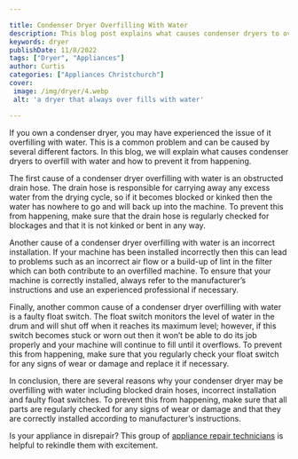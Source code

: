 ```yaml
---

title: Condenser Dryer Overfilling With Water
description: This blog post explains what causes condenser dryers to overfill with water and provides practical tips to help prevent it, so if you own a condenser dryer, read on to find out more!
keywords: dryer
publishDate: 11/8/2022
tags: ["Dryer", "Appliances"]
author: Curtis
categories: ["Appliances Christchurch"]
cover: 
 image: /img/dryer/4.webp
 alt: 'a dryer that always over fills with water'

---
```


If you own a condenser dryer, you may have experienced the issue of it overfilling with water. This is a common problem and can be caused by several different factors. In this blog, we will explain what causes condenser dryers to overfill with water and how to prevent it from happening.

The first cause of a condenser dryer overfilling with water is an obstructed drain hose. The drain hose is responsible for carrying away any excess water from the drying cycle, so if it becomes blocked or kinked then the water has nowhere to go and will back up into the machine. To prevent this from happening, make sure that the drain hose is regularly checked for blockages and that it is not kinked or bent in any way.

Another cause of a condenser dryer overfilling with water is an incorrect installation. If your machine has been installed incorrectly then this can lead to problems such as an incorrect air flow or a build-up of lint in the filter which can both contribute to an overfilled machine. To ensure that your machine is correctly installed, always refer to the manufacturer’s instructions and use an experienced professional if necessary.

Finally, another common cause of a condenser dryer overfilling with water is a faulty float switch. The float switch monitors the level of water in the drum and will shut off when it reaches its maximum level; however, if this switch becomes stuck or worn out then it won’t be able to do its job properly and your machine will continue to fill until it overflows. To prevent this from happening, make sure that you regularly check your float switch for any signs of wear or damage and replace it if necessary.

In conclusion, there are several reasons why your condenser dryer may be overfilling with water including blocked drain hoses, incorrect installation and faulty float switches. To prevent this from happening, make sure that all parts are regularly checked for any signs of wear or damage and that they are correctly installed according to manufacturer’s instructions.

Is your appliance in disrepair? This group of <a href="/pages/appliance-repair-technicians/">appliance repair technicians</a> is helpful to rekindle them with excitement.